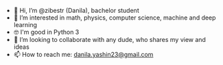 - 👋 Hi, I’m @zibestr (Danila), bachelor student
- 👀 I’m interested in math, physics, computer science, machine and deep learning
- 🤓 I'm good in Python 3
- 💞️ I’m looking to collaborate with any dude, who shares my view and ideas
- 📫 How to reach me: danila.yashin23@gmail.com

<!---
zibestr/zibestr is a ✨ special ✨ repository because its `README.md` (this file) appears on your GitHub profile.
You can click the Preview link to take a look at your changes.
--->
